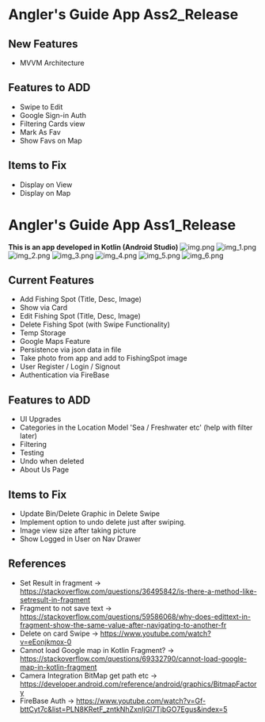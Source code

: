 # __Angler's Guide App__ Ass2_Release
## New Features
- MVVM Architecture

## Features to ADD
- Swipe to Edit
- Google Sign-in Auth
- Filtering Cards view
- Mark As Fav
- Show Favs on Map

## Items to Fix
- Display on View
- Display on Map

# __Angler's Guide App__ Ass1_Release
__This is an app developed in Kotlin (Android Studio)__
![img.png](img.png)
![img_1.png](img_1.png)
![img_2.png](img_2.png)
![img_3.png](img_3.png)
![img_4.png](img_4.png)
![img_5.png](img_5.png)
![img_6.png](img_6.png)

## Current Features
- Add Fishing Spot (Title, Desc, Image)
- Show via Card
- Edit Fishing Spot (Title, Desc, Image)
- Delete Fishing Spot (with Swipe Functionality)
- Temp Storage
- Google Maps Feature
- Persistence via json data in file
- Take photo from app and add to FishingSpot image
- User Register / Login / Signout 
- Authentication via FireBase

## Features to ADD
- UI Upgrades
- Categories in the Location Model 'Sea / Freshwater etc' (help with filter later)
- Filtering
- Testing
- Undo when deleted 
- About Us Page

## Items to Fix
- Update Bin/Delete Graphic in Delete Swipe
- Implement option to undo delete just after swiping.
- Image view size after taking picture
- Show Logged in User on Nav Drawer


## References 
- Set Result in fragment -> https://stackoverflow.com/questions/36495842/is-there-a-method-like-setresult-in-fragment
- Fragment to not save text -> https://stackoverflow.com/questions/59586068/why-does-edittext-in-fragment-show-the-same-value-after-navigating-to-another-fr
- Delete on card Swipe -> https://www.youtube.com/watch?v=eEonjkmox-0
- Cannot load Google map in Kotlin Fragment? -> https://stackoverflow.com/questions/69332790/cannot-load-google-map-in-kotlin-fragment
- Camera Integration BitMap get path etc -> https://developer.android.com/reference/android/graphics/BitmapFactory
- FireBase Auth -> https://www.youtube.com/watch?v=Gf-bttCyt7c&list=PLN8KRetF_zntkNhZxnIjGl7TjbGO7Egus&index=5